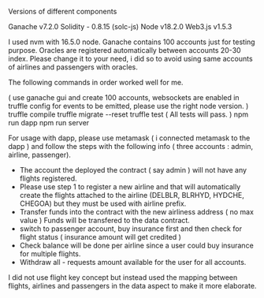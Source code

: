 Versions of different components

Ganache v7.2.0
Solidity - 0.8.15 (solc-js)
Node v18.2.0
Web3.js v1.5.3

I used nvm with 16.5.0 node. Ganache contains 100 accounts just for testing purpose. Oracles are registered automatically between accounts 20-30 index. Please change it to your need, i did so to avoid using same accounts of airlines and passengers with oracles. 

The following commands in order worked well for me.

( use ganache gui and create 100 accounts, websockets are enabled in truffle config for events to be emitted, please use the right node version. )
truffle compile
truffle migrate --reset
truffle test 
( All tests will pass. )
npm run dapp
npm run server

For usage with dapp, please use metamask ( i connected metamask to the dapp ) and follow the steps with the following info ( three accounts : admin, airline, passenger). 

- The account the deployed the contract ( say admin ) will not have any flights registered. 
- Please use step 1 to register a new airline and that will automatically create the flights attached to the airline (DELBLR, BLRHYD, HYDCHE, CHEGOA) but they must be used with airline prefix. 
- Transfer funds into the contract with the new airliness address ( no max value ) Funds will be transfered to the data contract.
- switch to passenger account, buy insurance first and then check for flight status ( insurance amount will get credited )
- Check balance will be done per airline since a user could buy insurance for multiple flights. 
- Withdraw all - requests amount available for the user for all accounts. 


I did not use flight key concept but instead used the mapping between flights, airlines and passengers in the data aspect to make it more elaborate.

